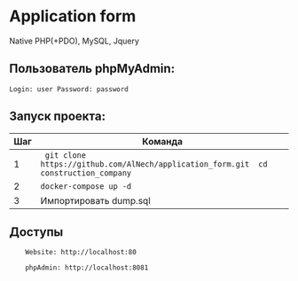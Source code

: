 # Application form
Native PHP(+PDO), MySQL, Jquery

## Пользователь phpMyAdmin:

`
Login: user
Password: password
`

## Запуск проекта:

| Шаг | Команда               |
|----|------------------------|
| 1  | ` git clone https://github.com/AlNech/application_form.git  cd construction_company`        |
| 2  | `docker-compose up -d`           |
| 3  | Импортировать dump.sql     |


## Доступы
```
    Website: http://localhost:80

    phpAdmin: http://localhost:8081
 ```   
